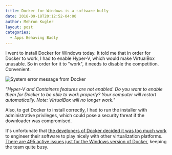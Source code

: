```yaml
---
title: Docker for Windows is a software bully
date: 2018-09-18T20:12:52-04:00
author: Mehron Kugler
layout: post
categories:
  - Apps Behaving Badly
---
```

I went to install Docker for Windows today. It told me that in order for Docker to work, I had to enable Hyper-V, which would make VirtualBox unusable. So in order for it to "work", it needs to disable the competition. Convenient.

<img loading="lazy" class="aligncenter wp-image-284 size-full" src="/wp-content/uploads/2018/09/docker_bully1.png" alt="System error message from Docker" width="693" height="255" srcset="/wp-content/uploads/2018/09/docker_bully1.png 693w, /wp-content/uploads/2018/09/docker_bully1-300x110.png 300w" sizes="(max-width: 693px) 100vw, 693px" />

_"Hyper-V and Containers features are not enabled. Do you want to enable them for Docker to be able to work properly? Your computer will restart automatically. Note: VirtualBox will no longer work."_

Also, to get Docker to install correctly, I had to run the installer with administrative privileges, which could pose a security threat if the downloader was compromised.

It's unfortunate that <a href="https://github.com/docker/for-win/issues/2153" target="_blank" rel="noopener">the developers of Docker decided it was too much work</a> to engineer their software to play nicely with other virtualization platforms. <a href="https://github.com/docker/for-win/issues" target="_blank" rel="noopener">There are 495 active issues just for the Windows version of Docker</a>, keeping the team quite busy.
